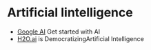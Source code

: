# Artificial Iintelligence

- [Google AI](https://ai.google/tools/) Get started with AI
- [H2O.ai](https://www.h2o.ai/) is DemocratizingArtificial Intelligence
